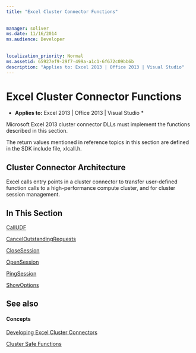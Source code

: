 ```yaml
---
title: "Excel Cluster Connector Functions"
 
 
manager: soliver
ms.date: 11/16/2014
ms.audience: Developer
 
 
localization_priority: Normal
ms.assetid: 65927ef9-29f7-499a-a1c1-6f672c09bb6b
description: "Applies to: Excel 2013 | Office 2013 | Visual Studio"
---
```


# Excel Cluster Connector Functions

 * **Applies to:** Excel 2013 | Office 2013 | Visual Studio * 
  
Microsoft Excel 2013 cluster connector DLLs must implement the functions described in this section.
  
The return values mentioned in reference topics in this section are defined in the SDK include file, xlcall.h.
  
## Cluster Connector Architecture

Excel calls entry points in a cluster connector to transfer user-defined function calls to a high-performance compute cluster, and for cluster session management.
  
## In This Section

[CallUDF](calludf.md)
  
[CancelOutstandingRequests](canceloutstandingrequests.md)
  
[CloseSession](closesession.md)
  
[OpenSession](opensession.md)
  
[PingSession](pingsession.md)
  
[ShowOptions](showoptions.md)
  
## See also

#### Concepts

[Developing Excel Cluster Connectors](developing-excel-cluster-connectors.md)
  
[Cluster Safe Functions](cluster-safe-functions.md)


